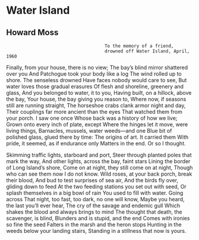 # Water Island
## Howard Moss
                                         To the memory of a friend,
                                         drowned off Water Island, April, 1960
Finally, from your house, there is no view;
The bay’s blind mirror shattered over you
And Patchogue took your body like a log
The wind rolled up to shore. The senseless drowned
Have faces nobody would care to see,
But water loves those gradual erasures
Of flesh and shoreline, greenery and glass,
And you belonged to water, it to you,
Having built, on a hillock, above the bay,
Your house, the bay giving you reason to,
Where now, if seasons still are running straight,
The horseshoe crabs clank armor night and day,
Their couplings far more ancient than the eyes
That watched them from your porch. I saw one once
Whose back was a history of how we live;
Grown onto every inch of plate, except
Where the hinges let it move, were living things,
Barnacles, mussels, water weeds—and one
Blue bit of polished glass, glued there by time:
The origins of art. It carried them
With pride, it seemed, as if endurance only
Matters in the end. Or so I thought.

Skimming traffic lights, starboard and port,
Steer through planted poles that mark the way,
And other lights, across the bay, faint stars
Lining the border of Long Island’s shore,
Come on at night, they still come on at night,
Though who can see them now I do not know.
Wild roses, at your back porch, break their blood,
And bud to test surprises of sea air,
And the birds fly over, gliding down to feed
At the two feeding stations you set out with seed,
Or splash themselves in a big bowl of rain
You used to fill with water. Going across
That night, too fast, too dark, no one will know,
Maybe you heard, the last you’ll ever hear,
The cry of the savage and endemic gull
Which shakes the blood and always brings to mind
The thought that death, the scavenger, is blind,
Blunders and is stupid, and the end
Comes with ironies so fine the seed
Falters in the marsh and the heron stops
Hunting in the weeds below your landing stairs,
Standing in a stillness that now is yours.